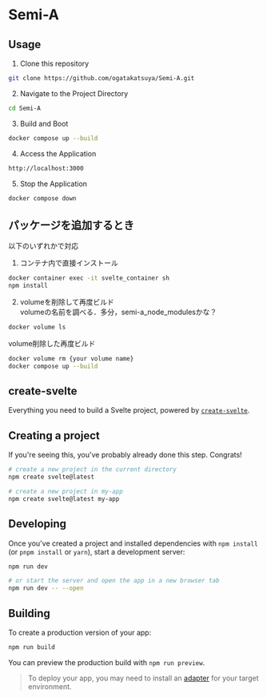 # Semi-A

## Usage
1. Clone this repository
```sh
git clone https://github.com/ogatakatsuya/Semi-A.git
```
2. Navigate to the Project Directory
```sh
cd Semi-A
```   
3. Build and Boot
```sh
docker compose up --build
```
4. Access the Application
```sh
http://localhost:3000
```
5. Stop the Application
```sh
docker compose down
```

## パッケージを追加するとき
以下のいずれかで対応
1. コンテナ内で直接インストール
```sh
docker container exec -it svelte_container sh
npm install
```
2. volumeを削除して再度ビルド  
volumeの名前を調べる．多分，semi-a_node_modulesかな？
```sh
docker volume ls
```
volume削除した再度ビルド
```sh
docker volume rm {your volume name}
docker compose up --build
```

## create-svelte

Everything you need to build a Svelte project, powered by [`create-svelte`](https://github.com/sveltejs/kit/tree/main/packages/create-svelte).

## Creating a project

If you're seeing this, you've probably already done this step. Congrats!

```bash
# create a new project in the current directory
npm create svelte@latest

# create a new project in my-app
npm create svelte@latest my-app
```

## Developing

Once you've created a project and installed dependencies with `npm install` (or `pnpm install` or `yarn`), start a development server:

```bash
npm run dev

# or start the server and open the app in a new browser tab
npm run dev -- --open
```

## Building

To create a production version of your app:

```bash
npm run build
```

You can preview the production build with `npm run preview`.

> To deploy your app, you may need to install an [adapter](https://kit.svelte.dev/docs/adapters) for your target environment.
